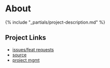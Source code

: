 # About

{% include "_partials/project-description.md" %}

## Project Links

- [issues/feat requests](https://github.com/opspec-io/spec/issues)
- [source](https://github.com/opspec-io/spec)
- [project mgmt](https://waffle.io/opspec-io/spec)

